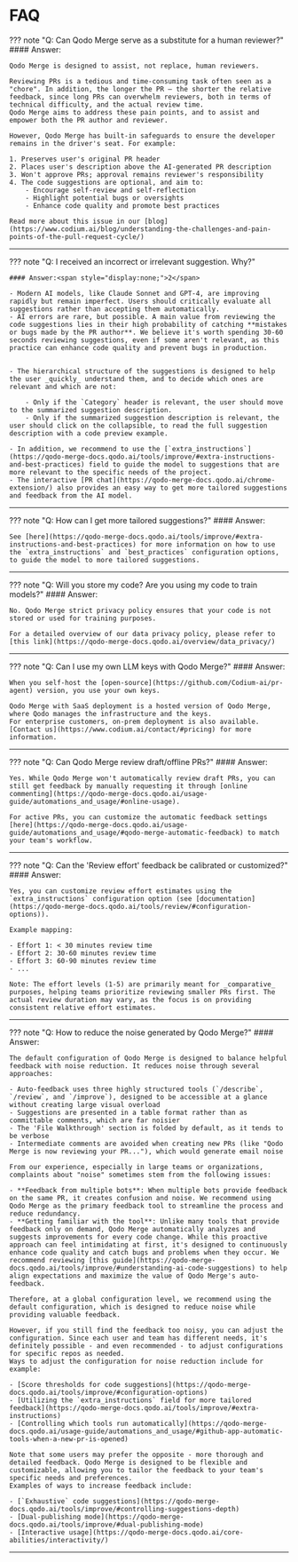 # FAQ

??? note "Q: Can Qodo Merge serve as a substitute for a human reviewer?"
    #### Answer:<span style="display:none;">1</span>

    Qodo Merge is designed to assist, not replace, human reviewers.

    Reviewing PRs is a tedious and time-consuming task often seen as a "chore". In addition, the longer the PR – the shorter the relative feedback, since long PRs can overwhelm reviewers, both in terms of technical difficulty, and the actual review time.
    Qodo Merge aims to address these pain points, and to assist and empower both the PR author and reviewer.

    However, Qodo Merge has built-in safeguards to ensure the developer remains in the driver's seat. For example:

    1. Preserves user's original PR header
    2. Places user's description above the AI-generated PR description
    3. Won't approve PRs; approval remains reviewer's responsibility
    4. The code suggestions are optional, and aim to:
        - Encourage self-review and self-reflection
        - Highlight potential bugs or oversights
        - Enhance code quality and promote best practices

    Read more about this issue in our [blog](https://www.codium.ai/blog/understanding-the-challenges-and-pain-points-of-the-pull-request-cycle/)

___

??? note "Q: I received an incorrect or irrelevant suggestion. Why?"

    #### Answer:<span style="display:none;">2</span>

    - Modern AI models, like Claude Sonnet and GPT-4, are improving rapidly but remain imperfect. Users should critically evaluate all suggestions rather than accepting them automatically.
    - AI errors are rare, but possible. A main value from reviewing the code suggestions lies in their high probability of catching **mistakes or bugs made by the PR author**. We believe it's worth spending 30-60 seconds reviewing suggestions, even if some aren't relevant, as this practice can enhance code quality and prevent bugs in production.


    - The hierarchical structure of the suggestions is designed to help the user _quickly_ understand them, and to decide which ones are relevant and which are not:

        - Only if the `Category` header is relevant, the user should move to the summarized suggestion description.
        - Only if the summarized suggestion description is relevant, the user should click on the collapsible, to read the full suggestion description with a code preview example.

    - In addition, we recommend to use the [`extra_instructions`](https://qodo-merge-docs.qodo.ai/tools/improve/#extra-instructions-and-best-practices) field to guide the model to suggestions that are more relevant to the specific needs of the project.
    - The interactive [PR chat](https://qodo-merge-docs.qodo.ai/chrome-extension/) also provides an easy way to get more tailored suggestions and feedback from the AI model.

___

??? note "Q: How can I get more tailored suggestions?"
    #### Answer:<span style="display:none;">3</span>

    See [here](https://qodo-merge-docs.qodo.ai/tools/improve/#extra-instructions-and-best-practices) for more information on how to use the `extra_instructions` and `best_practices` configuration options, to guide the model to more tailored suggestions.

___

??? note "Q: Will you store my code? Are you using my code to train models?"
    #### Answer:<span style="display:none;">4</span>

    No. Qodo Merge strict privacy policy ensures that your code is not stored or used for training purposes.

    For a detailed overview of our data privacy policy, please refer to [this link](https://qodo-merge-docs.qodo.ai/overview/data_privacy/)

___

??? note "Q: Can I use my own LLM keys with Qodo Merge?"
    #### Answer:<span style="display:none;">5</span>

    When you self-host the [open-source](https://github.com/Codium-ai/pr-agent) version, you use your own keys.

    Qodo Merge with SaaS deployment is a hosted version of Qodo Merge, where Qodo manages the infrastructure and the keys.
    For enterprise customers, on-prem deployment is also available. [Contact us](https://www.codium.ai/contact/#pricing) for more information.
___

??? note "Q: Can Qodo Merge review draft/offline PRs?"
    #### Answer:<span style="display:none;">6</span>

    Yes. While Qodo Merge won't automatically review draft PRs, you can still get feedback by manually requesting it through [online commenting](https://qodo-merge-docs.qodo.ai/usage-guide/automations_and_usage/#online-usage).

    For active PRs, you can customize the automatic feedback settings [here](https://qodo-merge-docs.qodo.ai/usage-guide/automations_and_usage/#qodo-merge-automatic-feedback) to match your team's workflow.
___

??? note "Q: Can the 'Review effort' feedback be calibrated or customized?"
    #### Answer:<span style="display:none;">7</span>

    Yes, you can customize review effort estimates using the `extra_instructions` configuration option (see [documentation](https://qodo-merge-docs.qodo.ai/tools/review/#configuration-options)).
    
    Example mapping:

    - Effort 1: < 30 minutes review time
    - Effort 2: 30-60 minutes review time
    - Effort 3: 60-90 minutes review time
    - ...
    
    Note: The effort levels (1-5) are primarily meant for _comparative_ purposes, helping teams prioritize reviewing smaller PRs first. The actual review duration may vary, as the focus is on providing consistent relative effort estimates.

___

??? note "Q: How to reduce the noise generated by Qodo Merge?"
    #### Answer:<span style="display:none;">3</span>

    The default configuration of Qodo Merge is designed to balance helpful feedback with noise reduction. It reduces noise through several approaches:

    - Auto-feedback uses three highly structured tools (`/describe`, `/review`, and `/improve`), designed to be accessible at a glance without creating large visual overload
    - Suggestions are presented in a table format rather than as committable comments, which are far noisier
    - The 'File Walkthrough' section is folded by default, as it tends to be verbose
    - Intermediate comments are avoided when creating new PRs (like "Qodo Merge is now reviewing your PR..."), which would generate email noise
    
    From our experience, especially in large teams or organizations, complaints about "noise" sometimes stem from the following issues:

    - **Feedback from multiple bots**: When multiple bots provide feedback on the same PR, it creates confusion and noise. We recommend using Qodo Merge as the primary feedback tool to streamline the process and reduce redundancy.
    - **Getting familiar with the tool**: Unlike many tools that provide feedback only on demand, Qodo Merge automatically analyzes and suggests improvements for every code change. While this proactive approach can feel intimidating at first, it's designed to continuously enhance code quality and catch bugs and problems when they occur. We recommend reviewing [this guide](https://qodo-merge-docs.qodo.ai/tools/improve/#understanding-ai-code-suggestions) to help align expectations and maximize the value of Qodo Merge's auto-feedback.

    Therefore, at a global configuration level, we recommend using the default configuration, which is designed to reduce noise while providing valuable feedback.
    
    However, if you still find the feedback too noisy, you can adjust the configuration. Since each user and team has different needs, it's definitely possible - and even recommended - to adjust configurations for specific repos as needed.
    Ways to adjust the configuration for noise reduction include for example:

    - [Score thresholds for code suggestions](https://qodo-merge-docs.qodo.ai/tools/improve/#configuration-options)
    - [Utilizing the `extra_instructions` field for more tailored feedback](https://qodo-merge-docs.qodo.ai/tools/improve/#extra-instructions)
    - [Controlling which tools run automatically](https://qodo-merge-docs.qodo.ai/usage-guide/automations_and_usage/#github-app-automatic-tools-when-a-new-pr-is-opened)

    Note that some users may prefer the opposite - more thorough and detailed feedback. Qodo Merge is designed to be flexible and customizable, allowing you to tailor the feedback to your team's specific needs and preferences.
    Examples of ways to increase feedback include:

    - [`Exhaustive` code suggestions](https://qodo-merge-docs.qodo.ai/tools/improve/#controlling-suggestions-depth)
    - [Dual-publishing mode](https://qodo-merge-docs.qodo.ai/tools/improve/#dual-publishing-mode)
    - [Interactive usage](https://qodo-merge-docs.qodo.ai/core-abilities/interactivity/)
___
